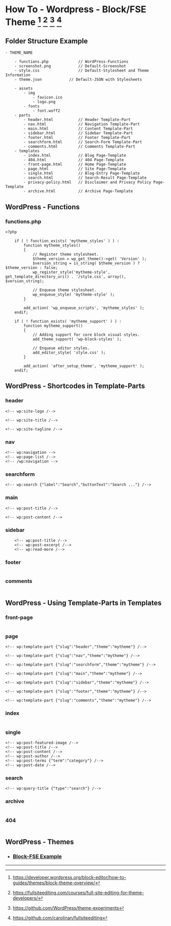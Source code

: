 # How To - Wordpress - Block/FSE Theme [^1] [^2] [^3] [^4]

## Folder Structure Example

```
- THEME_NAME

    - functions.php             // WordPress-Functions
    - screenshot.png            // Default-Screenshot
    - style.css                 // Default-Stylesheet and Theme Information
	- theme.json            // Default-JSON with Stylesheets

	- assets
        - img
            - favicon.ico
            - logo.png
        - fonts
            - font.woff2
    - parts
        - header.html           // Header Template-Part
        - nav.html              // Navigation Template-Part
        - main.html             // Content Template-Part
        - sidebar.html          // Sidebar Template-Part
        - footer.html           // Footer Template-Part
        - searchform.html       // Search-Form Template-Part
        - comments.html         // Comments Template-Part
    - templates
        - index.html            // Blog Page-Template
        - 404.html              // 404 Page-Template
        - front-page.html       // Home Page-Template
        - page.html             // Site Page-Template
        - single.html           // Blog-Entry Page-Template
        - search.html           // Search-Result Page-Template
        - privacy-policy.html   // Disclaimer and Privacy Policy Page-Template
        - archive.html          // Archive Page-Template
```
## WordPress - Functions

### functions.php

```
<?php

    if ( ! function_exists( 'mytheme_styles' ) ) :
        function mytheme_styles() 
        {
            // Register theme stylesheet.
            $theme_version = wp_get_theme()->get( 'Version' );
            $version_string = is_string( $theme_version ) ? $theme_version : false;
            wp_register_style('mytheme-style', get_template_directory_uri() . '/style.css', array(), $version_string);  
                
            // Enqueue theme stylesheet.
            wp_enqueue_style( 'mytheme-style' );
        }

        add_action( 'wp_enqueue_scripts', 'mytheme_styles' );
    endif;

    if ( ! function_exists( 'mytheme_support' ) ) :
        function mytheme_support()  
        {
            // Adding support for core block visual styles.
            add_theme_support( 'wp-block-styles' );

            // Enqueue editor styles.
            add_editor_style( 'style.css' );
        }

        add_action( 'after_setup_theme', 'mytheme_support' );
    endif;
```

## WordPress - Shortcodes in Template-Parts

### header

```
<!-- wp:site-logo /-->

<!-- wp:site-title /-->

<!-- wp:site-tagline /-->
```

### nav

```
<!-- wp:navigation -->
<!-- wp:page-list /-->
<!-- /wp:navigation -->
```

### searchform

```
<!-- wp:search {"label":"Search","buttonText":"Search ..."} /-->
```

### main

```
<!-- wp:post-title /-->

<!-- wp:post-content /-->
```

### sidebar

```
    <!-- wp:post-title /-->
    <!-- wp:post-excerpt /-->
    <!-- wp:read-more /-->
```

### footer

```

```

### comments

```

```

## WordPress - Using Template-Parts in Templates

### front-page

```

```

### page

```
<!-- wp:template-part {"slug":"header","theme":"mytheme"} /-->

<!-- wp:template-part {"slug":"nav","theme":"mytheme"} /-->

<!-- wp:template-part {"slug":"searchform","theme":"mytheme"} /-->

<!-- wp:template-part {"slug":"main","theme":"mytheme"} /-->

<!-- wp:template-part {"slug":"sidebar","theme":"mytheme"} /-->

<!-- wp:template-part {"slug":"footer","theme":"mytheme"} /-->

<!-- wp:template-part {"slug":"comments","theme":"mytheme"} /-->
```

### index

```

```

### single

```
<!-- wp:post-featured-image /-->
<!-- wp:post-title /-->
<!-- wp:post-content /-->
<!-- wp:post-author /-->
<!-- wp:post-terms {"term":"category"} /-->
<!-- wp:post-date /-->                                                                                     
```

### search

```
<!-- wp:query-title {"type":"search"} /-->
```

### archive

```

```

### 404

```

```

## WordPress - Themes

- ### [Block-FSE Example](/files/wordpress_block-fse.zip)

---

[^1]: https://developer.wordpress.org/block-editor/how-to-guides/themes/block-theme-overview/
[^2]: https://fullsiteediting.com/courses/full-site-editing-for-theme-developers/
[^3]: https://github.com/WordPress/theme-experiments
[^4]: https://github.com/carolinan/fullsiteediting